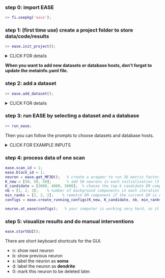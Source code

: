 ### step 0: import EASE 
```matlab
>> fi.usepkg('ease'); 
```

### step 1: (first time use) create a project folder to store data/code/results 
```matlab 
>> ease.init_project();  
```

<details><summary>CLICK FOR details</summary>
<p>

EASE will ask you to interactively choose a project folder, and then create the following subfolders and files. 
* /data/
* /scripts/
* /results/
* /Figures/
* /Videos/
* /metainfo.yaml: a yaml file storing a list of datasets, database hosts and some info relating to each dataset. 

Here is an example **metainfo.yaml**: 

```yaml 
datasets_list: [pinky40, pinky100]
databases_list: ['xxxxxx.us-east-1.rds.amazonaws.com:1111', '127.0.0.1:1111']
pinky40: {datajoint_name: ta3, rel_mesh: ta3.MeshFragment}
pinky100: {datajoint_name: ta3p100, rel_mesh: ta3p100.Mesh}
```

This metafile tells EASE that this project has two datasets named 'pinky40' and 'pinky100' and two available database hosts. **'datajoint_name'** provides the database name of the selected data and **'rel_mesh'** tells the table name of the EM meshes.  
</p>
</details>

**When you want to add new datasets or database hosts, don't forget to update the metainfo.yaml file.**

### step 2: add a dataset 
```matlab 
>> ease.add_dataset(); 
```
<details><summary>CLICK FOR details </summary>
<p>

```matlab 
>> ease.add_dataset()
name of the datasets: test
database name (e.g. ta3): ta3test
table of the EM meshes (e.g., ta3.Mesh): ta3test.Mesh 
test: dataset added. Here are things you need to do: 
	1. add data files to folder: /data/home/zhoupc/github/new_ease_project/data/test
	2. modify data options: /data/home/zhoupc/github/new_ease_project/test_config.yaml
	3. add database schema to access ta3test
```
**I. required data**:
1. **stack_2p.mat**: there is a variable stack_2p with a dimension of [d1, d2, d3] to represent the high-resolution 2p stack data. 

2. **functional_data.mat**: info relating to the calcium imaging video data. it has a cell array ([num_scans, num_planes, num_blocks]) of data loaders for each video data: 

3. registration.csv: xyz coordinates of a list of registered points in both 2p space and EM space. [x_2p, y_2p, z_2p, x_em, y_em, z_em] 

**II. important configurations to modify**
1. video_Fs: frame rate 
2. use_denoise: boolean; use the denoised result or not. (default: false)
3. num_scans: number of scans 
4. num_slices: number of planes 
5. num_blocks: number of blocks for one plane. 
6. dims_stack: 1*3 vector. dimension of the stack data. 
7. dims_video: 1*2 vector. dimension of each 2D video. 
8. range_2p: 1*3 vector. spatial range of the stack volume in physical space (unit: um). 
 </p>
</details>

 
### step 3: run EASE by selecting a dataset and a database 
```matlab 
>> run_ease; 
```
Then you can follow the prompts to choose datasets and database hosts.
<details><summary>CLICK FOR EXAMPLE INPUTS</summary>
<p>

```matlab
>> run_ease

**********choose the data to use**********
1: pinky100
2: pinky40
********************************************
data ID: 1
you selected data pinky100

The configuration of the EASE environment has been updated from 
/data/home/zhoupc/github/new_ease_project/pinky100_config.yaml

************ SELECT A DATABASE ************
1: 127.0.0.1:1111
2: xxxx.us-east-1.rds.amazonaws.com:1111

database ID: 1

**************** Done ********************
You are going to connect to a database
	127.0.0.1:1111.
Now type your login information
username: root
password: *******

  connection_id() 
 +---------------+
  21              


ans = 

  Connection with properties:

             host: '127.0.0.1:1111'
             user: 'root'
        initQuery: ''
    inTransaction: 0
           connId: 0
         packages: [0×1 containers.Map]
      foreignKeys: [0×0 struct]
      isConnected: 1

Database connected
```
</p>
</details>

### step 4: process data of one scan 
```matlab
ease.scan_id = 1; 
ease.block_id = 1; 
neuron = ease.get_MF3D();   % create a wrapper to run 3D matrix factorization 
K_new = [50, 50, 50];       % add 50 neurons in each initialization (3 iterations in total)
K_candidate = [3000, 4000, 5000];  % choose the top-k candidate EM components 
nb = [1, 2, 3];    % number of background components in each iteration 
min_ranks = [2, 2, 2];    % rematch EM component if the current EM is not among the top-2 match
configs = ease.create_running_configs(K_new, K_candidate, nb, min_ranks);  % create a configuration to run EASE automatically 

neuron.at_ease(configs);   % your computer is working very hard, so it's your coffee time. 
```

### step 5: visualize results and do manual interventions
```matlab 
ease.startGUI(); 
```
There are short keyboard shortcuts for the GUI. 
* n: show next neuron 
* b: show previous neuron 
* s: label the neuron as **soma**
* d: label the neuron as **dendrite**
* 0: mark this neuron to be deleted later. 